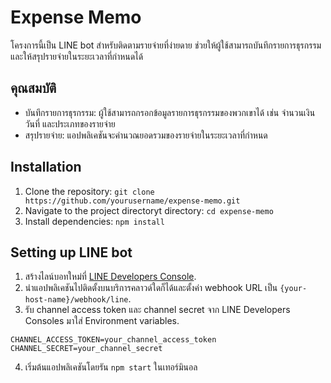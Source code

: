 # Expense Memo

โครงการนี้เป็น LINE bot สำหรับติดตามรายจ่ายที่ง่ายดาย ช่วยให้ผู้ใช้สามารถบันทึกรายการธุรกรรมและให้สรุปรายจ่ายในระยะเวลาที่กำหนดได้

## คุณสมบัติ

- บันทึกรายการธุรกรรม: ผู้ใช้สามารถกรอกข้อมูลรายการธุรกรรมของพวกเขาได้ เช่น จำนวนเงิน วันที่ และประเภทของรายจ่าย
- สรุปรายจ่าย: แอปพลิเคชันจะคำนวณยอดรวมของรายจ่ายในระยะเวลาที่กำหนด

## Installation

1. Clone the repository: `git clone https://github.com/yourusername/expense-memo.git`
2. Navigate to the project directoryt directory: `cd expense-memo`
3. Install dependencies: `npm install`

## Setting up LINE bot

1. สร้างไลน์บอทใหม่ที่ [LINE Developers Console](https://developers.line.biz/console/).
2. นำแอปพลิเคชันไปติดตั้งบนบริการคลาวด์ใดก็ได้และตั้งค่า webhook URL เป็น `{your-host-name}/webhook/line`.
3. รับ channel access token และ channel secret จาก LINE Developers Consoles มาใส่ Environment variables.
```
CHANNEL_ACCESS_TOKEN=your_channel_access_token
CHANNEL_SECRET=your_channel_secret
```
4. เริ่มต้นแอปพลิเคชันโดยรัน `npm start` ในเทอร์มินอล

